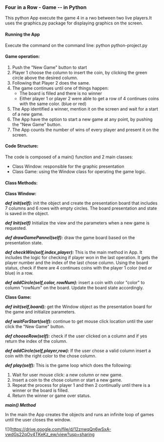 ### Four in a Row - Game -- in Python ###

This python App execute the game 4 in a rwo between two live players.It uses the graphics.py package for displaying graphics on the screen. 

#### Running the App
Execute the command on the command line: python python-project.py

#### Game operation:

1. Push the "New Game" button to start
2. Player 1 choose the column to insert the coin, by clicking the green circle above the desired column.
3. Following that Player 2 does the same.
4. The game continues until one of things happen:
	* The board is filled and there is no winner
	* Either player 1 or player 2 were able to get a row of 4 continues coins with the same color. (blue or red)
5. The App identified a winner, mention it on the screen and wait for a start of a new game.
6. The App have the option to start a new game at any point, by pushing the "New Game" button.
7. The App counts the number of wins of every player and present it on the screen.

#### Code Structure:

The code is composed of a main() function and 2 main classes:

* Class Window: responsible for the graphic presentation
* Class Game: using the Window class for operating the game logic.

#### Class Methods:
**Class Window:**

***def __init__(self):*** init the object and create the presentation board that includes 7 columns and 6 rows with empty circles. The board presentation and state is saved in the object.

***def Init(self)*** Initialize the view and the parameters when a new game is requested.

***def drawGamePannel(self):*** draw the game board based on the presentation state.

***def checkWin(self,index,player):*** This is the main method in App. It includes the logic for checking if player won in the last operation. It gets the player number and the index of the last chose column. Using the board status, check if there are 4 continues coins with the player 1 color (red or blue) in a row. 

***def addCircle(self,color, rowNum):*** insert a coin with color "color" to column "rowNum" on the board. Update the board state accordingly.

**Class Game:**

***def __init__(self,board):*** get the Window object as the presentation board for the game and initialize parameters.  

***def waitForStart(self):*** continue to get mouse click location until the user click the "New Game" button.

***def chooseRow(self):*** check if the user clicked on a column and if yes return the index of the column.

***def addCircle(self,player,row):*** If the user chose a valid column insert a coin with the right color to the chose column.

***def play(self):*** This is the game loop which does the following:

1. Wait for user mouse click: a new column or new game.
2. Insert a coin to the chose column or start a new game.
3. Repeat the process for player 1 and then 2 continually until there is a winner or the board is filled.
4. Return the winner or game over status.

***main() Method***

In the main the App creates the objects and runs an infinite loop of games until the user closes the window.

![](https://drive.google.com/file/d/12znwqQn6wSxA-vwdGs22qOv4TKeKz_ew/view?usp=sharing
